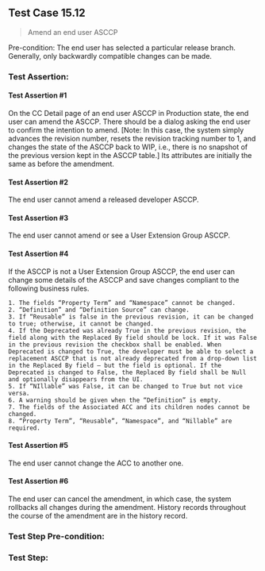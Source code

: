 ## Test Case 15.12

> Amend an end user ASCCP

Pre-condition: The end user has selected a particular release branch.
Generally, only backwardly compatible changes can be made.


### Test Assertion:

#### Test Assertion #1
On the CC Detail page of an end user ASCCP in Production state, the end user can amend the ASCCP. There should be a dialog asking the end user to confirm the intention to amend. [Note: In this case, the system simply advances the revision number, resets the revision tracking number to 1, and changes the state of the ASCCP back to WIP, i.e., there is no snapshot of the previous version kept in the ASCCP table.] Its attributes are initially the same as before the amendment.

#### Test Assertion #2
The end user cannot amend a released developer ASCCP.

#### Test Assertion #3
The end user cannot amend or see a User Extension Group ASCCP.

#### Test Assertion #4
If the ASCCP is not a User Extension Group ASCCP, the end user can change some details of the ASCCP and save changes compliant to the following business rules.

	1. The fields “Property Term” and “Namespace” cannot be changed.
	2. “Definition” and “Definition Source” can change.
	3. If “Reusable” is false in the previous revision, it can be changed to true; otherwise, it cannot be changed.
	4. If the Deprecated was already True in the previous revision, the field along with the Replaced By field should be lock. If it was False in the previous revision the checkbox shall be enabled. When Deprecated is changed to True, the developer must be able to select a replacement ASCCP that is not already deprecated from a drop-down list in the Replaced By field – but the field is optional. If the Deprecated is changed to False, the Replaced By field shall be Null and optionally disappears from the UI.
	5. If “NIllable” was False, it can be changed to True but not vice versa.
	6. A warning should be given when the “Definition” is empty.
	7. The fields of the Associated ACC and its children nodes cannot be changed.
	8. “Property Term”, “Reusable”, “Namespace”, and “Nillable” are required.

#### Test Assertion #5
The end user cannot change the ACC to another one.

#### Test Assertion #6
The end user can cancel the amendment, in which case, the system rollbacks all changes during the amendment. History records throughout the course of the amendment are in the history record.

### Test Step Pre-condition:



### Test Step: